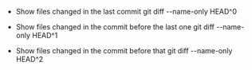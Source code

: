 
- Show files changed in the last commit
git diff --name-only HEAD^0

- Show files changed in the commit before the last one
git diff --name-only HEAD^1

- Show files changed in the commit before that
git diff --name-only HEAD^2

